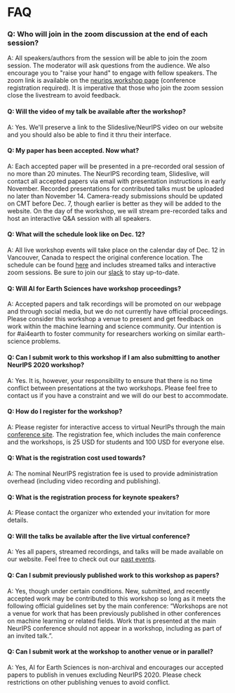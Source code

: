 # FAQ
 
### Q: Who will join in the zoom discussion at the end of each session?  
A: All speakers/authors from the session will be able to join the zoom session. The moderator will ask questions from the audience. We also encourage you to "raise your hand" to engage with fellow speakers. The zoom link is available on the [neurips workshop page](https://neurips.cc/virtual/2020/protected/workshop_16105.html) (conference registration required). It is imperative that those who join the zoom session close the livestream to avoid feedback.  

#### Q: Will the video of my talk be available after the workshop?     
A: Yes. We'll preserve a link to the Slideslive/NeurIPS video on our website and you should also be able to find it thru their interface.  

#### Q: My paper has been accepted. Now what?   
A: Each accepted paper will be presented in a pre-recorded oral session of no more than 20 minutes.  The NeurIPS recording team, Slideslive, will contact all accepted papers via email with presentation instructions in early November. Recorded presentations for contributed talks must be uploaded no later than November 14. Camera-ready submissions should be updated on CMT before Dec. 7, though earlier is better as they will be added to the website. On the day of the workshop, we will stream pre-recorded talks and host an interactive Q&A session with all speakers. 

#### Q: What will the schedule look like on Dec. 12?   
A: All live workshop events will take place on the calendar day of Dec. 12 in Vancouver, Canada to respect the original conference location. The schedule can be found [here](https://ai4earthscience.github.io/neurips-2020-workshop/schedule) and includes streamed talks and interactive zoom sessions.  Be sure to join our [slack](https://join.slack.com/t/ai4earth/shared_invite/zt-jkg0i982-VYRAd0HbjCG_6970Hcqfwg) to stay up-to-date.   

#### Q: Will AI for Earth Sciences have workshop proceedings?   
A: Accepted papers and talk recordings will be promoted on our webpage and through social media, but we do not currently have official proceedings. Please consider this workshop a venue to present and get feedback on work within the machine learning and science community. Our intention is for #ai4earth to foster community for researchers working on similar earth-science problems.    

#### Q: Can I submit work to this workshop if I am also submitting to another NeurIPS 2020 workshop?  
A: Yes. It is, however, your responsibility to ensure that there is no time conflict between presentations at the two workshops.   Please feel free to contact us if you have a constraint and we will do our best to accommodate. 

#### Q: How do I register for the workshop?   
A: Please register for interactive access to virtual NeurIPs through the main [conference site](https://nips.cc/Register/view-registration). The registration fee, which includes the main conference and the workshops, is 25 USD for students and 100 USD for everyone else.   

#### Q: What is the registration cost used towards?    
A: The nominal NeurIPS registration fee is used to provide administration overhead (including video recording and publishing).   

#### Q: What is the registration process for keynote speakers?  
A: Please contact the organizer who extended your invitation for more details.   

#### Q: Will the talks be available after the live virtual conference?   
A: Yes all papers, streamed recordings, and talks will be made available on our website. Feel free to check out our [past events](https://ai4earthscience.github.io/neurips-2020-workshop/past_events.html).   

#### Q: Can I submit previously published work to this workshop as papers?  
A: Yes, though under certain conditions. New, submitted, and recently accepted work may be contributed to this workshop so long as it meets the following official guidelines set by the main conference:  “Workshops are not a venue for work that has been previously published in other conferences on machine learning or related fields. Work that is presented at the main NeurIPS conference should not appear in a workshop, including as part of an invited talk.”.   

#### Q: Can I submit work at the workshop to another venue or in parallel?   
A: Yes, AI for Earth Sciences is non-archival and encourages our accepted papers to publish in venues excluding NeurIPS 2020. Please check restrictions on other publishing venues to avoid conflict.   



